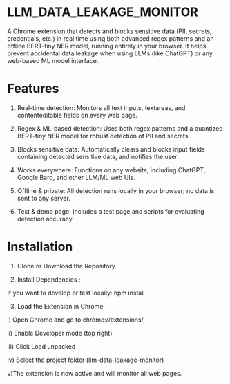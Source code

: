 # LLM_DATA_LEAKAGE_MONITOR


A Chrome extension that detects and blocks sensitive data (PII, secrets, credentials, etc.) in real time using both advanced regex patterns and an offline BERT-tiny NER model, running entirely in your browser.
It helps prevent accidental data leakage when using LLMs (like ChatGPT) or any web-based ML model interface.

# Features

1. Real-time detection: Monitors all text inputs, textareas, and contenteditable fields on every web page.

2. Regex & ML-based detection: Uses both regex patterns and a quantized BERT-tiny NER model for robust detection of PII and secrets.

3. Blocks sensitive data: Automatically clears and blocks input fields containing detected sensitive data, and notifies the user.

4. Works everywhere: Functions on any website, including ChatGPT, Google Bard, and other LLM/ML web UIs.

5. Offline & private: All detection runs locally in your browser; no data is sent to any server.

6. Test & demo page: Includes a test page and scripts for evaluating detection accuracy.

# Installation

1. Clone or Download the Repository

2. Install Dependencies :

If you want to develop or test locally: npm install

3. Load the Extension in Chrome
   
i) Open Chrome and go to chrome://extensions/

ii) Enable Developer mode (top right)

iii) Click Load unpacked

iv) Select the project folder (llm-data-leakage-monitor)

v)The extension is now active and will monitor all web pages.

